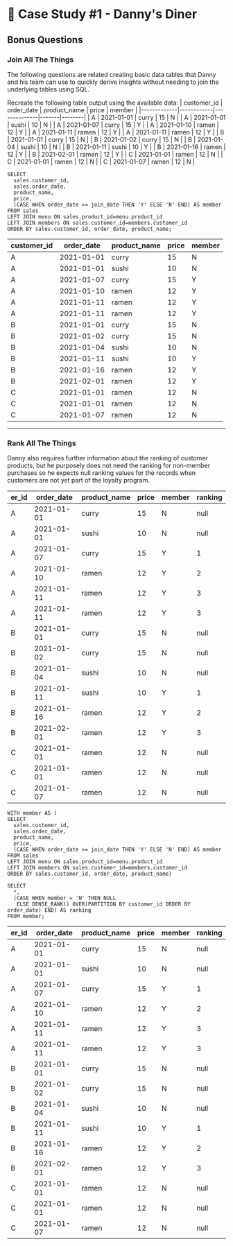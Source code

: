 # 🍜 Case Study #1 - Danny's Diner
## Bonus Questions
### Join All The Things
The following questions are related creating basic data tables that Danny and his team can use to quickly derive insights without needing to join the underlying tables using SQL.

Recreate the following table output using the available data:
| customer_id | order_date | product_name | price | member |
|-------------|------------|--------------|-------|--------|
| A           | 2021-01-01 | curry        | 15    | N      |
| A           | 2021-01-01 | sushi        | 10    | N      |
| A           | 2021-01-07 | curry        | 15    | Y      |
| A           | 2021-01-10 | ramen        | 12    | Y      |
| A           | 2021-01-11 | ramen        | 12    | Y      |
| A           | 2021-01-11 | ramen        | 12    | Y      |
| B           | 2021-01-01 | curry        | 15    | N      |
| B           | 2021-01-02 | curry        | 15    | N      |
| B           | 2021-01-04 | sushi        | 10    | N      |
| B           | 2021-01-11 | sushi        | 10    | Y      |
| B           | 2021-01-16 | ramen        | 12    | Y      |
| B           | 2021-02-01 | ramen        | 12    | Y      |
| C           | 2021-01-01 | ramen        | 12    | N      |
| C           | 2021-01-01 | ramen        | 12    | N      |
| C           | 2021-01-07 | ramen        | 12    | N      |

```TSQL
SELECT 
  sales.customer_id,
  sales.order_date,
  product_name,
  price,
  (CASE WHEN order_date >= join_date THEN 'Y' ELSE 'N' END) AS member
FROM sales
LEFT JOIN menu ON sales.product_id=menu.product_id
LEFT JOIN members ON sales.customer_id=members.customer_id
ORDER BY sales.customer_id, order_date, product_name;
```

| customer_id | order_date | product_name | price | member |
|-------------|------------|--------------|-------|--------|
| A           | 2021-01-01 | curry        | 15    | N      |
| A           | 2021-01-01 | sushi        | 10    | N      |
| A           | 2021-01-07 | curry        | 15    | Y      |
| A           | 2021-01-10 | ramen        | 12    | Y      |
| A           | 2021-01-11 | ramen        | 12    | Y      |
| A           | 2021-01-11 | ramen        | 12    | Y      |
| B           | 2021-01-01 | curry        | 15    | N      |
| B           | 2021-01-02 | curry        | 15    | N      |
| B           | 2021-01-04 | sushi        | 10    | N      |
| B           | 2021-01-11 | sushi        | 10    | Y      |
| B           | 2021-01-16 | ramen        | 12    | Y      |
| B           | 2021-02-01 | ramen        | 12    | Y      |
| C           | 2021-01-01 | ramen        | 12    | N      |
| C           | 2021-01-01 | ramen        | 12    | N      |
| C           | 2021-01-07 | ramen        | 12    | N      |

---
### Rank All The Things
Danny also requires further information about the ranking of customer products, but he purposely does not need the ranking for non-member purchases so he expects null ranking values for the records when customers are not yet part of the loyalty program.

| er_id | order_date | product_name | price | member | ranking |
|-------|------------|--------------|-------|--------|---------|
| A     | 2021-01-01 | curry        | 15    | N      | null    |
| A     | 2021-01-01 | sushi        | 10    | N      | null    |
| A     | 2021-01-07 | curry        | 15    | Y      | 1       |
| A     | 2021-01-10 | ramen        | 12    | Y      | 2       |
| A     | 2021-01-11 | ramen        | 12    | Y      | 3       |
| A     | 2021-01-11 | ramen        | 12    | Y      | 3       |
| B     | 2021-01-01 | curry        | 15    | N      | null    |
| B     | 2021-01-02 | curry        | 15    | N      | null    |
| B     | 2021-01-04 | sushi        | 10    | N      | null    |
| B     | 2021-01-11 | sushi        | 10    | Y      | 1       |
| B     | 2021-01-16 | ramen        | 12    | Y      | 2       |
| B     | 2021-02-01 | ramen        | 12    | Y      | 3       |
| C     | 2021-01-01 | ramen        | 12    | N      | null    |
| C     | 2021-01-01 | ramen        | 12    | N      | null    |
| C     | 2021-01-07 | ramen        | 12    | N      | null    |

```TSQL
WITH member AS (
SELECT 
  sales.customer_id,
  sales.order_date,
  product_name,
  price,
  (CASE WHEN order_date >= join_date THEN 'Y' ELSE 'N' END) AS member
FROM sales
LEFT JOIN menu ON sales.product_id=menu.product_id
LEFT JOIN members ON sales.customer_id=members.customer_id
ORDER BY sales.customer_id, order_date, product_name)

SELECT 
  *,
  (CASE WHEN member = 'N' THEN NULL
   ELSE DENSE_RANK() OVER(PARTITION BY customer_id ORDER BY order_date) END) AS ranking
FROM member;
```

| er_id | order_date | product_name | price | member | ranking |
|-------|------------|--------------|-------|--------|---------|
| A     | 2021-01-01 | curry        | 15    | N      | null    |
| A     | 2021-01-01 | sushi        | 10    | N      | null    |
| A     | 2021-01-07 | curry        | 15    | Y      | 1       |
| A     | 2021-01-10 | ramen        | 12    | Y      | 2       |
| A     | 2021-01-11 | ramen        | 12    | Y      | 3       |
| A     | 2021-01-11 | ramen        | 12    | Y      | 3       |
| B     | 2021-01-01 | curry        | 15    | N      | null    |
| B     | 2021-01-02 | curry        | 15    | N      | null    |
| B     | 2021-01-04 | sushi        | 10    | N      | null    |
| B     | 2021-01-11 | sushi        | 10    | Y      | 1       |
| B     | 2021-01-16 | ramen        | 12    | Y      | 2       |
| B     | 2021-02-01 | ramen        | 12    | Y      | 3       |
| C     | 2021-01-01 | ramen        | 12    | N      | null    |
| C     | 2021-01-01 | ramen        | 12    | N      | null    |
| C     | 2021-01-07 | ramen        | 12    | N      | null    |
